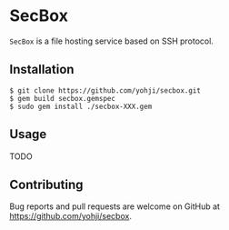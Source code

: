 # SecBox

`SecBox` is a file hosting service based on SSH protocol.

## Installation

```
$ git clone https://github.com/yohji/secbox.git
$ gem build secbox.gemspec
$ sudo gem install ./secbox-XXX.gem
```

## Usage

TODO

## Contributing

Bug reports and pull requests are welcome on GitHub at https://github.com/yohji/secbox.

